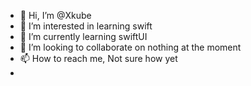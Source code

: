 - 👋 Hi, I’m @Xkube
- 👀 I’m interested in learning swift
- 🌱 I’m currently learning swiftUI
- 💞️ I’m looking to collaborate on nothing at the moment
- 📫 How to reach me, Not sure how yet
- 

<!---
Xkube/Xkube is a ✨ special ✨ repository because its `README.md` (this file) appears on your GitHub profile.
You can click the Preview link to take a look at your changes.
--->

